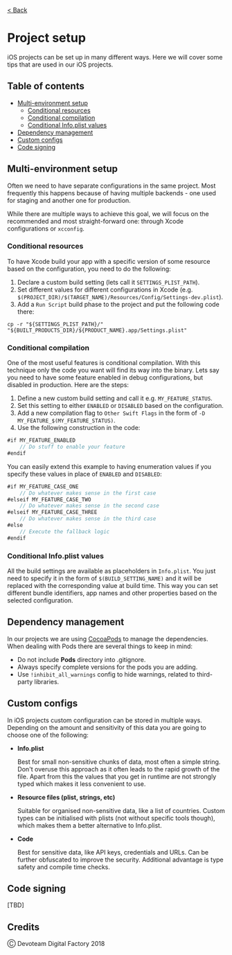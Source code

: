 [< Back](../README.md)

# Project setup

iOS projects can be set up in many different ways. Here we will cover some tips that are used in our iOS projects.

## Table of contents

* [Multi-environment setup](#multi-envoronment-setup)
  * [Conditional resources](#conditional-resources)
  * [Conditional compilation](#conditional-compilation)
  * [Conditional Info.plist values](#conditional-infoplist-values)
* [Dependency management](#dependency-management)
* [Custom configs](#custom-configs)
* [Code signing](#code-signing)

## Multi-environment setup

Often we need to have separate configurations in the same project. Most frequently this happens because of having multiple backends - one used for staging and another one for production.

While there are multiple ways to achieve this goal, we will focus on the recommended and most straight-forward one: through Xcode configurations or `xcconfig`.

### Conditional resources

To have Xcode build your app with a specific version of some resource based on the configuration, you need to do the following:

1. Declare a custom build setting (lets call it `SETTINGS_PLIST_PATH`).
1. Set different values for different configurations in Xcode (e.g. `$(PROJECT_DIR)/$(TARGET_NAME)/Resources/Config/Settings-dev.plist`).
1. Add a `Run Script` build phase to the project and put the following code there:

`cp -r "${SETTINGS_PLIST_PATH}/" "${BUILT_PRODUCTS_DIR}/${PRODUCT_NAME}.app/Settings.plist"`

### Conditional compilation

One of the most useful features is conditional compilation. With this technique only the code you want will find its way into the binary. Lets say you need to have some feature enabled in debug configurations, but disabled in production. Here are the steps:

1. Define a new custom build setting and call it e.g. `MY_FEATURE_STATUS`.
1. Set this setting to either `ENABLED` or `DISABLED` based on the configuration.
1. Add a new compilation flag to `Other Swift Flags` in the form of `-D MY_FEATURE_$(MY_FEATURE_STATUS)`.
1. Use the following construction in the code:

```swift
#if MY_FEATURE_ENABLED
    // Do stuff to enable your feature
#endif
```

You can easily extend this example to having enumeration values if you specify these values in place of `ENABLED` and `DISABLED`:

```swift
#if MY_FEATURE_CASE_ONE
    // Do whatever makes sense in the first case
#elseif MY_FEATURE_CASE_TWO
    // Do whatever makes sense in the second case
#elseif MY_FEATURE_CASE_THREE
    // Do whatever makes sense in the third case
#else
    // Execute the fallback logic
#endif
```

### Conditional Info.plist values

All the build settings are available as placeholders in `Info.plist`. You just need to specify it in the form of `$(BUILD_SETTING_NAME)` and it will be replaced with the corresponding value at build time. This way you can set different bundle identifiers, app names and other properties based on the selected configuration.

## Dependency management

In our projects we are using [CocoaPods](http://cocoadocs.org) to manage the dependencies. When dealing with Pods there are several things to keep in mind:

* Do not include __Pods__ directory into .gitignore.
* Always specify complete versions for the pods you are adding.
* Use `!inhibit_all_warnings` config to hide warnings, related to third-party libraries.

## Custom configs

In iOS projects custom configuration can be stored in multiple ways. Depending on the amount and sensitivity of this data you are going to choose one of the following:

* __Info.plist__

  Best for small non-sensitive chunks of data, most often a simple string. Don't overuse this approach as it often leads to the rapid growth of the file. Apart from this the values that you get in runtime are not strongly typed which makes it less convenient to use.

* __Resource files (plist, strings, etc)__

  Suitable for organised non-sensitive data, like a list of countries. Custom types can be initialised with plists (not without specific tools though), which makes them a better alternative to Info.plist.

* __Code__

  Best for sensitive data, like API keys, credentials and URLs. Can be further obfuscated to improve the security. Additional advantage is type safety and compile time checks.

## Code signing

[TBD]

## Credits

Ⓒ Devoteam Digital Factory 2018
